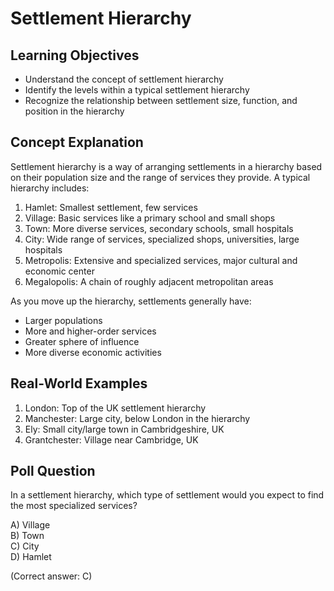 # Settlement Hierarchy

## Learning Objectives
- Understand the concept of settlement hierarchy
- Identify the levels within a typical settlement hierarchy
- Recognize the relationship between settlement size, function, and position in the hierarchy

## Concept Explanation
Settlement hierarchy is a way of arranging settlements in a hierarchy based on their population size and the range of services they provide. A typical hierarchy includes:

1. Hamlet: Smallest settlement, few services
2. Village: Basic services like a primary school and small shops
3. Town: More diverse services, secondary schools, small hospitals
4. City: Wide range of services, specialized shops, universities, large hospitals
5. Metropolis: Extensive and specialized services, major cultural and economic center
6. Megalopolis: A chain of roughly adjacent metropolitan areas

As you move up the hierarchy, settlements generally have:
- Larger populations
- More and higher-order services
- Greater sphere of influence
- More diverse economic activities

## Real-World Examples
1. London: Top of the UK settlement hierarchy
2. Manchester: Large city, below London in the hierarchy
3. Ely: Small city/large town in Cambridgeshire, UK
4. Grantchester: Village near Cambridge, UK

## Poll Question
In a settlement hierarchy, which type of settlement would you expect to find the most specialized services?

A) Village  
B) Town  
C) City  
D) Hamlet  

(Correct answer: C)
